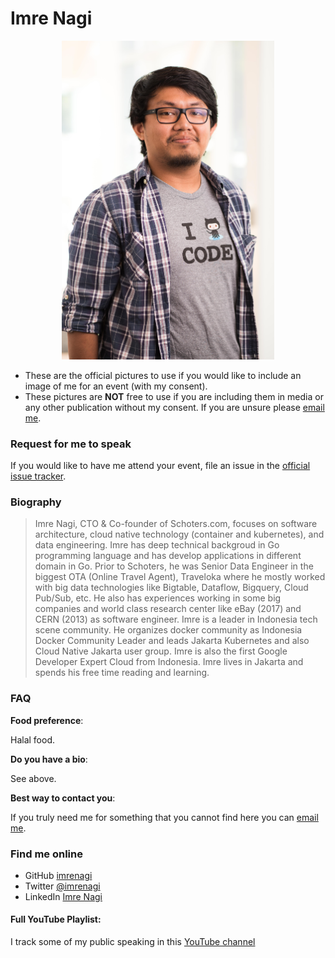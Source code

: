 # Imre Nagi

<p align="center"><img src="/img/imre-nagi.jpg" width="340"></p>

 - These are the official pictures to use if you would like to include an image of me for an event (with my consent). 
 - These pictures are **NOT** free to use if you are including them in media or any other publication without my consent. If you are unsure please [email me](mailto:imre.nagi2812@gmail.com).
 
### Request for me to speak

If you would like to have me attend your event, file an issue in the [official issue tracker](https://github.com/imrenagi/public-speaking/issues). 


### Biography 

> Imre Nagi, CTO & Co-founder of Schoters.com, focuses on software architecture, cloud native technology (container and kubernetes), and data engineering. Imre has deep technical backgroud in Go programming language and has develop applications in different domain in Go. Prior to Schoters, he was Senior Data Engineer in the biggest OTA (Online Travel Agent), Traveloka where he mostly worked with big data technologies like Bigtable, Dataflow, Bigquery, Cloud Pub/Sub, etc. He also has experiences working in some big companies and world class research center like eBay (2017) and CERN (2013) as software engineer. Imre is a leader in Indonesia tech scene community. He organizes docker community as Indonesia Docker Community Leader and leads Jakarta Kubernetes and also Cloud Native Jakarta user group. Imre is also the first Google Developer Expert Cloud from Indonesia. Imre lives in Jakarta and spends his free time reading and learning.

### FAQ

**Food preference**: 

Halal food.

**Do you have a bio**: 

See above. 

**Best way to contact you**: 

If you truly need me for something that you cannot find here you can [email me](mailto:imre.nagi2812@gmail.com).

### Find me online

 - GitHub [imrenagi](https://github.com/imrenagi) 
 - Twitter [@imrenagi](https://twitter.com/imrenagi) 
 - LinkedIn [Imre Nagi](https://linkedin.com/in/imrenagi) 
 
#### Full YouTube Playlist:

I track some of my public speaking in this [YouTube channel](https://www.youtube.com/channel/UCC7eynhXsqH-7RdsBB1E53g)